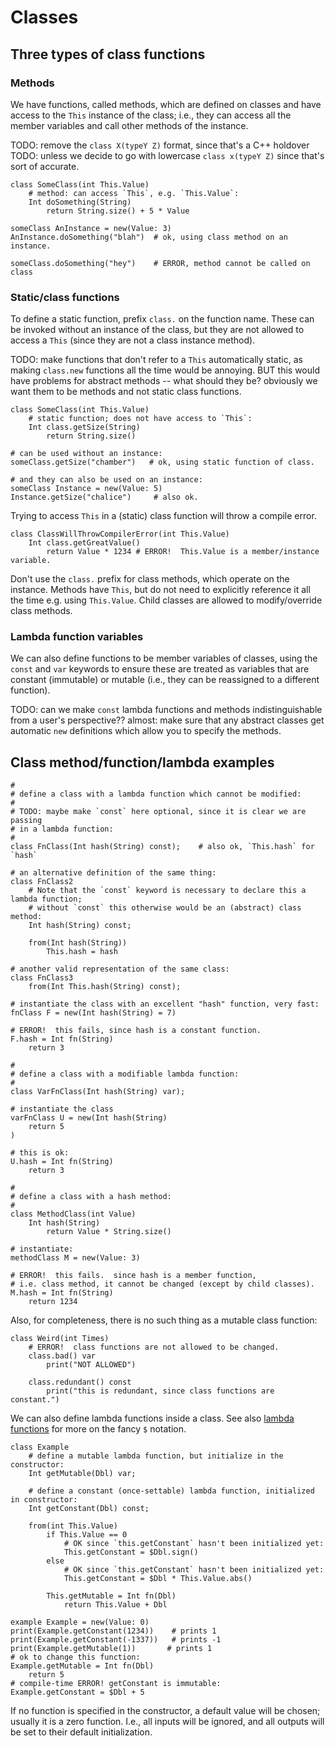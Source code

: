 # Classes

## Three types of class functions

### Methods

We have functions, called methods, which are defined on classes and
have access to the `This` instance of the class; i.e., they can
access all the member variables and call other methods of the instance.

TODO: remove the `class X(typeY Z)` format, since that's a C++ holdover
TODO: unless we decide to go with lowercase `class x(typeY Z)` since that's sort of accurate.
```
class SomeClass(int This.Value)
    # method: can access `This`, e.g. `This.Value`:
    Int doSomething(String)
        return String.size() + 5 * Value

someClass AnInstance = new(Value: 3)
AnInstance.doSomething("blah")  # ok, using class method on an instance.

someClass.doSomething("hey")    # ERROR, method cannot be called on class
```

### Static/class functions

To define a static function, prefix `class.` on the function name.  These can be
invoked without an instance of the class, but they are not allowed to access
a `This` (since they are not a class instance method).  

TODO: make functions that don't refer to a `This` automatically static, as making
`class.new` functions all the time would be annoying.
BUT this would have problems for abstract methods -- what should they be?
obviously we want them to be methods and not static class functions.

```
class SomeClass(int This.Value)
    # static function; does not have access to `This`:
    Int class.getSize(String)
        return String.size()

# can be used without an instance:
someClass.getSize("chamber")   # ok, using static function of class.

# and they can also be used on an instance:
someClass Instance = new(Value: 5)
Instance.getSize("chalice")     # also ok.
```

Trying to access `This` in a (static) class function will throw a compile error.

```
class ClassWillThrowCompilerError(int This.Value)
    Int class.getGreatValue()
        return Value * 1234 # ERROR!  This.Value is a member/instance variable.
```

Don't use the `class.` prefix for class methods, which operate on the instance.
Methods have `This`, but do not need to explicitly reference it all the time
e.g. using `This.Value`.  Child classes are allowed to modify/override class methods.

### Lambda function variables

We can also define functions to be member variables of classes, using
the `const` and `var` keywords to ensure these are treated as variables
that are constant (immutable) or mutable (i.e., they can be reassigned to
a different function).

TODO: can we make `const` lambda functions and methods indistinguishable from a user's perspective??
      almost:  make sure that any abstract classes get automatic `new` definitions which allow you
      to specify the methods.

## Class method/function/lambda examples

```
#
# define a class with a lambda function which cannot be modified:
#
# TODO: maybe make `const` here optional, since it is clear we are passing
# in a lambda function:
#
class FnClass(Int hash(String) const);    # also ok, `This.hash` for `hash`

# an alternative definition of the same thing:
class FnClass2
    # Note that the `const` keyword is necessary to declare this a lambda function;
    # without `const` this otherwise would be an (abstract) class method:
    Int hash(String) const;

    from(Int hash(String))
        This.hash = hash

# another valid representation of the same class:
class FnClass3
    from(Int This.hash(String) const);

# instantiate the class with an excellent "hash" function, very fast:
fnClass F = new(Int hash(String) = 7)

# ERROR!  this fails, since hash is a constant function.
F.hash = Int fn(String)
    return 3

#
# define a class with a modifiable lambda function:
#
class VarFnClass(Int hash(String) var);

# instantiate the class
varFnClass U = new(Int hash(String)
    return 5
)

# this is ok:
U.hash = Int fn(String)
    return 3

#
# define a class with a hash method:
#
class MethodClass(int Value)
    Int hash(String)
        return Value * String.size()

# instantiate:
methodClass M = new(Value: 3)

# ERROR!  this fails.  since hash is a member function, 
# i.e. class method, it cannot be changed (except by child classes).
M.hash = Int fn(String)
    return 1234
```

Also, for completeness, there is no such thing as a mutable class function:

```
class Weird(int Times)
    # ERROR!  class functions are not allowed to be changed.
    class.bad() var
        print("NOT ALLOWED")

    class.redundant() const
        print("this is redundant, since class functions are constant.")
```

We can also define lambda functions inside a class.  See also
[lambda functions](./lambda_functions.md) for more on the fancy `$` notation.

```
class Example
    # define a mutable lambda function, but initialize in the constructor:
    Int getMutable(Dbl) var;

    # define a constant (once-settable) lambda function, initialized in constructor:
    Int getConstant(Dbl) const;

    from(int This.Value)
        if This.Value == 0
            # OK since `this.getConstant` hasn't been initialized yet:
            This.getConstant = $Dbl.sign()
        else
            # OK since `this.getConstant` hasn't been initialized yet:
            This.getConstant = $Dbl * This.Value.abs()

        This.getMutable = Int fn(Dbl)
            return This.Value + Dbl

example Example = new(Value: 0)
print(Example.getConstant(1234))    # prints 1
print(Example.getConstant(-1337))   # prints -1
print(Example.getMutable(1))       # prints 1
# ok to change this function:
Example.getMutable = Int fn(Dbl)
    return 5
# compile-time ERROR! getConstant is immutable:
Example.getConstant = $Dbl + 5
```

If no function is specified in the constructor, a default value
will be chosen; usually it is a zero function.  I.e., all inputs
will be ignored, and all outputs will be set to their default
initialization.

